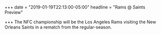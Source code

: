 +++
date = "2019-01-19T22:13:00-05:00"
headline = "Rams @ Saints Preview"

+++
The NFC championship will be the Los Angeles Rams visiting the New Orleans Saints in a rematch from the regular-season.